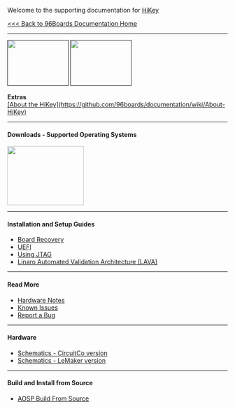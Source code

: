 Welcome to the supporting documentation for [HiKey](https://www.96boards.org/products/ce/hikey/)

[<<< Back to 96Boards Documentation Home](https://github.com/96boards/documentation/wiki)

***

[<img src="http://i.imgur.com/0e7lsoO.png" data-canonical-src="http://i.imgur.com/0e7lsoO.png" width="140" height="105" />]()
[<img src="http://i.imgur.com/dGuIBpa.png" data-canonical-src="http://i.imgur.com/dGuIBpa.png" width="140" height="105" />]()

<p align="left">
  <b>Extras</b><br>
  <a href="#">[About the HiKey](https://github.com/96boards/documentation/wiki/About-HiKey)</a>
  <br>

***

#### Downloads - Supported Operating Systems

[<img src="http://i.imgur.com/1oBolPj.jpg" data-canonical-src="http://i.imgur.com/1oBolPj.jpg" width="175" height="135" />](https://github.com/96boards/documentation/blob/master/ConsumerEdition/HiKey/Downloads/README.md)

***

#### Installation and Setup Guides

- [Board Recovery](https://github.com/96boards/documentation/wiki/HiKey-Board-Recovery)
- [UEFI](https://github.com/96boards/documentation/wiki/HiKeyUEFI)
- [Using JTAG](https://github.com/96boards/documentation/wiki/JTAG-on-HiKey)
- [Linaro Automated Validation Architecture (LAVA)](https://github.com/96boards/documentation/wiki/HiKeyLAVA)

***

#### Read More

- [Hardware Notes](https://github.com/96boards/documentation/wiki/HiKey-Read-More#hardware-notes)
- [Known Issues](https://github.com/96boards/documentation/wiki/HiKey-Read-More#known-issues)
- [Report a Bug](https://github.com/96boards/documentation/wiki/HiKey-Read-More#report-a-bug)

***
#### Hardware

- [Schematics - CircuitCo version](https://github.com/96boards/documentation/blob/master/hikey/96Boards-Hikey-Rev-A1.pdf)
- [Schematics - LeMaker version](https://github.com/96boards/documentation/blob/master/hikey/HiKey_schematics_lemaker_version.pdf)

***
#### Build and Install from Source

- [AOSP Build From Source](https://github.com/96boards/documentation/wiki/HiKeyGettingStarted#aosp-build-from-source)
